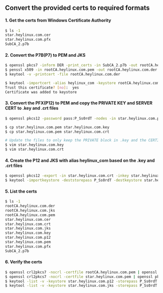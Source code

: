 Convert the provided certs to required formats
---

#### 1. Get the certs from Windows Certificate Authority

```bash
$ ls -1
star.heylinux.com.cer
star.heylinux.com.pfx
SubCA_2.p7b
```

#### 2. Convert the P7B(P7) to PEM and JKS

```bash
$ openssl pkcs7 -inform DER -print_certs -in SubCA_2.p7b -out rootCA.heylinux.com.pem
$ penssl x509 -in rootCA.heylinux.com.pem -out rootCA.heylinux.com.der -outform der
$ keytool -v -printcert -file rootCA.heylinux.com.der

$ keytool -importcert -alias heylinux_com -keystore rootCA.heylinux.com.jks -storepass P_Ss0rdT -file rootCA.heylinux.com.der
Trust this certificate? [no]:  yes
Certificate was added to keystore
```

#### 3. Convert the PFX(P12) to PEM and copy the PRIVATE KEY and SERVER CERT to .key and .crt files

```bash
$ openssl pkcs12 -password pass:P_Ss0rdT -nodes -in star.heylinux.com.pfx -out star.heylinux.com.pem

$ cp star.heylinux.com.pem star.heylinux.com.key
$ cp star.heylinux.com.pem star.heylinux.com.crt

# Update the files to only keep the PRIVATE block in .key and the CERTIFICATE blocks in .crt
$ vim star.heylinux.com.key
$ vim star.heylinux.com.crt
```

#### 4. Create the P12 and JKS with alias heylinux_com based on the .key and .crt files

```bash
$ openssl pkcs12 -export -in star.heylinux.com.crt -inkey star.heylinux.com.key -password pass:P_Ss0rdT -name heylinux_com -out star.heylinux.com.p12
$ keytool -importkeystore -deststorepass P_Ss0rdT -destkeystore star.heylinux.com.jks -srcstorepass P_Ss0rdT -srckeystore star.heylinux.com.p12 -srcstoretype PKCS12 -alias heylinux_com
```

#### 5. List the certs

```bash
$ ls -1
rootCA.heylinux.com.der
rootCA.heylinux.com.jks
rootCA.heylinux.com.pem
star.heylinux.com.cer
star.heylinux.com.crt
star.heylinux.com.jks
star.heylinux.com.key
star.heylinux.com.p12
star.heylinux.com.pem
star.heylinux.com.pfx
SubCA_2.p7b
```

#### 6. Verify the certs

```bash
$ openssl crl2pkcs7 -nocrl -certfile rootCA.heylinux.com.pem | openssl pkcs7 -print_certs -text -noout
$ openssl crl2pkcs7 -nocrl -certfile star.heylinux.com.pem | openssl pkcs7 -print_certs -text -noout
$ keytool -list -v -keystore star.heylinux.com.p12 -storepass P_Ss0rdT -storetype PKCS12
$ keytool -list -v -keystore star.heylinux.com.jks -storepass P_Ss0rdT
```
